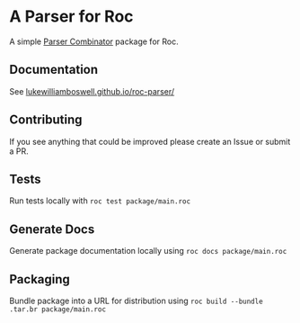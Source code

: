# A Parser for Roc

A simple [Parser Combinator](https://en.wikipedia.org/wiki/Parser_combinator) package for Roc.

## Documentation 

See [lukewilliamboswell.github.io/roc-parser/](https://lukewilliamboswell.github.io/roc-parser/)

## Contributing

If you see anything that could be improved please create an Issue or submit a PR.

## Tests

Run tests locally with `roc test package/main.roc`

## Generate Docs

Generate package documentation locally using `roc docs package/main.roc` 

## Packaging

Bundle package into a URL for distribution using `roc build --bundle .tar.br package/main.roc` 